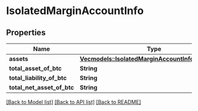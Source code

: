 # IsolatedMarginAccountInfo

## Properties

Name | Type | Description | Notes
------------ | ------------- | ------------- | -------------
**assets** | [**Vec<models::IsolatedMarginAccountInfoAssetsInner>**](isolatedMarginAccountInfo_assets_inner.md) |  | 
**total_asset_of_btc** | **String** |  | 
**total_liability_of_btc** | **String** |  | 
**total_net_asset_of_btc** | **String** |  | 

[[Back to Model list]](../README.md#documentation-for-models) [[Back to API list]](../README.md#documentation-for-api-endpoints) [[Back to README]](../README.md)


